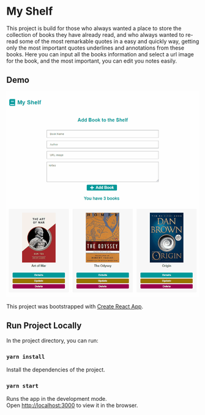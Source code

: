# My Shelf

This project is build for those who always wanted a place to store the collection of books they have already read, and who always wanted to re-read some of the most remarkable quotes in a easy and quickly way, getting only the most important quotes underlines and annotations from these books.
Here you can input all the books information and select a url image for the book, and the most important, you can edit you notes easily. 

## Demo

![](MyShelfDemo.gif)

This project was bootstrapped with [Create React App](https://github.com/facebook/create-react-app).

## Run Project Locally

In the project directory, you can run:

### `yarn install`

Install the dependencies of the project.

### `yarn start`

Runs the app in the development mode.<br />
Open [http://localhost:3000](http://localhost:3000) to view it in the browser.

